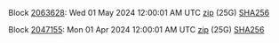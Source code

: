 Block [2063628](https://insight.dash.org/insight/block/0000000000000015ab2b720432d2ff0dec4faef800720728bdbb947b51eaac64): Wed 01 May 2024 12:00:01 AM UTC [zip](https://dash-bootstrap-2.ams3.digitaloceanspaces.com/mainnet/2024-05-01/bootstrap.dat.zip) (25G) [SHA256](https://dash-bootstrap-2.ams3.digitaloceanspaces.com/mainnet/2024-05-01/sha256.txt)

Block [2047155](https://insight.dash.org/insight/block/00000000000000178f18670888ec06a19898351736290321da2c2193b3dbc4a0): Mon 01 Apr 2024 12:00:01 AM UTC [zip](https://dash-bootstrap-2.ams3.digitaloceanspaces.com/mainnet/2024-04-01/bootstrap.dat.zip) (25G) [SHA256](https://dash-bootstrap-2.ams3.digitaloceanspaces.com/mainnet/2024-04-01/sha256.txt)
